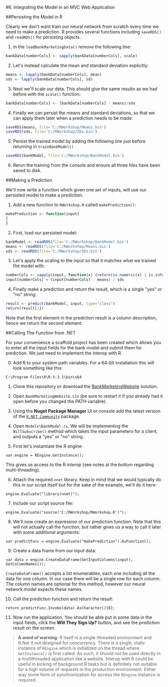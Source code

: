 #6. Integrating the Model in an MVC Web Application

##Persisting the Model in R

Clearly we don't want train our neural network from scratch every time we need to make a prediction. R provides several functions including `saveRDS()` and `readRDS()` for persisting objects.

1. In the `loadBankMarketingData()` _remove_ the following line:
  ```R
  bankData[numberCols] <- sapply(bankData[numberCols], scale)
  ```

2. Let's instead calculate the mean and standard deviation explicitly:
  ```R
  means <- lapply(bankData[numberCols], mean)
  sds <- lapply(bankData[numberCols], sd)
  ```
  
3. Next we'll scale our data. This should give the same results as we had before with the `scale()` function:
  ```R
  bankData[numberCols] <- (bankData[numberCols] - means)/sds
  ```
  
4. Finally we can persist the means and standard deviations, so that we can apply them later when a prediction needs to be made:
  ```R
  saveRDS(means, file='C:/RWorkshop/Means.bin')
  saveRDS(sds, file='C:/RWorkshop/SDs.bin')
  ```

5. Persist the trained model by adding the following line just before returning in `trainBankModel()`
  ```R
  saveRDS(bankModel, file='C:/RWorkshop/BankModel.bin')
  ```

6. Rerun the training from the console and ensure all three files have been saved to disk.


##Making a Prediction

We'll now write a function which given one set of inputs, will use our persisted model to make a prediction.

1. Add a new function to `RWorkshop.R` called `makePrediction()`:
  ```R
  makePrediction <- function(input)
  {
  }
  ```
 
2. First, load our persisted model:
  
  ```R
  bankModel <- readRDS(file='C:/RWorkshop/BankModel.bin')
  means <- readRDS(file='C:/RWorkshop/Means.bin')
  sds <- readRDS(file='C:/RWorkshop/SDs.bin')
  ```
  
3. Let's apply the scaling to the input so that it matches what we trained the model with:
  ```R
  numberCols <- sapply(input, function(x) {return(is.numeric(x) | is.integer(x))})
  input[numberCols] = (input[numberCols] - means) / sds
  ```

4. Finally make a prediction and return the result, which is a single "yes" or "no" string:
  ```R
  result <- predict(bankModel, input, type="class")
  return(result[1])
  ```
  
  Note that the first element in the prediction result is a column description, hence we return the second element.
  

##Calling The Function from .NET

For your convenience a scaffold project has been created which allows you to enter all the input fields for the bank model and submit them for prediction. We just need to implement the interop with R.

0. Add R to your system path variables. For a 64-bit installation this will look something like this:

  ```
  C:\Program Files\R\R-3.3.1\bin\x64
  ```

1. Clone this repository or download the [BankMarketingWebsite](BankMarketingWebsite) solution.

2. Open `BankMarketingWebsite.sln` (be sure to restart it if you already had it open before you changed the PATH variable).

3. Using the __Nuget Package Manager__ UI or console add the latest version of the [`R.NET.Community`](https://www.nuget.org/packages/R.NET.Community/) package.

4. Open `Models\BankModel.cs`. We will be implementing the `WillSubscribe()` method which takes the input parameters for a client, and outputs a "yes" or "no" string.

5. First let's instantiate the R engine:
  
  ```CSharp
  var engine = REngine.GetInstance();
  ```
  
  This gives us access to the R interop (see notes at the bottom regarding multi-threading).
  
6. Attach the required `nnet` library. Keep in mind that we would typically do this in our script itself but for the sake of the example, we'll do it here:

  ```CSharp
  engine.Evaluate("library(nnet)");
  ```

7. Include our script source file:

  ```CSharp
  engine.Evaluate("source('C:/RWorkshop/RWorkshop.R')");
  ```
  
8. We'll now create an expression of our prediction function. Note that this will not actually call the function, but rather gives us a way to call it later with some additional arguments:

  ```CSharp
  var predictFunc = engine.Evaluate("makePrediction").AsFunction();
  ```
  
9. Create a data frame from our input data:
  ```CSharp
  var data = engine.CreateDataFrame(GetInputColumns(input), GetColumnNames());
  ```
  
  `CreateDataFrame()` accepts a list enumerables, each one including all the data for one column. In our case there will be a single row for each column. The column names are optional for this method, however our neural network model expects these names.
  
10. Call the prediction function and return the result:
  ```CSharp
  return predictFunc.Invoke(data).AsCharacter()[0];
  ```

11. Now run the application. You should be able put in some data in the input fields, click the __Will They Sign Up?__ button, and see the prediction result on the screen.


> __A word of warning__: R itself is a single-threaded environment and R.Net it not designed for concurrency. There is a single, static instance of `REngine` which is initialized on the thread where `GetInstance()` is first called. As such, it should _not_ be used directly in a multithreaded application like a website.
Interop with R could be useful in kicking of background R tasks but is definitely not suitable for a high volume of requests in the production environment. Either way some form of synchronization for access the `REngine` instance is required.
>

